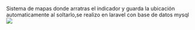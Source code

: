Sistema de mapas donde arratras el indicador y guarda la ubicación automaticamente al soltarlo,se realizo en laravel con base de datos mysql
<img src ="https://photos.google.com/search/_tra_/photo/AF1QipPHiWb-vdJjK4VTVo9BI_YhC-dmwG5hLVTwySWM">
